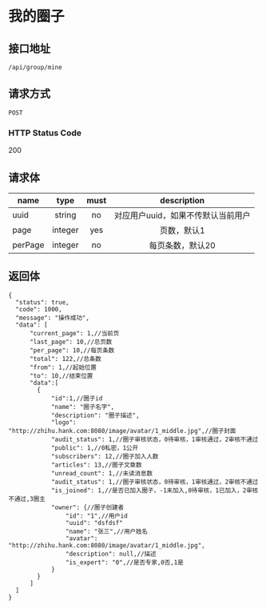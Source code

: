 # 我的圈子

## 接口地址

`/api/group/mine`

## 请求方式

`POST`

### HTTP Status Code

200

## 请求体

| name     | type     | must     | description |
|----------|:--------:|:--------:|:--------:|
| uuid   | string   | no      | 对应用户uuid，如果不传默认当前用户 |
| page   | integer   | yes     | 页数，默认1 |
| perPage   | integer   | no     | 每页条数，默认20 |


## 返回体

```json5
{
  "status": true,
  "code": 1000,
  "message": "操作成功",
  "data": [
      "current_page": 1,//当前页
      "last_page": 10,//总页数
      "per_page": 10,//每页条数
      "total": 122,//总条数
      "from": 1,//起始位置
      "to": 10,//结束位置
      "data":[
        {
            "id":1,//圈子id
            "name": "圈子名字",
            "description": "圈子描述",
            "logo": "http://zhihu.hank.com:8080/image/avatar/1_middle.jpg",//圈子封面
            "audit_status": 1,//圈子审核状态，0待审核，1审核通过，2审核不通过
            "public": 1,//0私密，1公开
            "subscribers": 12,//圈子加入人数
            "articles": 13,//圈子文章数
            "unread_count": 1,//未读消息数
            "audit_status": 1,//圈子审核状态，0待审核，1审核通过，2审核不通过
            "is_joined": 1,//是否已加入圈子，-1未加入,0待审核，1已加入，2审核不通过,3圈主
            "owner": {//圈子创建者
                "id": "1",//用户id
                "uuid": "dsfdsf"
                "name": "张三",//用户姓名
                "avatar": "http://zhihu.hank.com:8080/image/avatar/1_middle.jpg",
                "description": null,//描述
                "is_expert": "0",//是否专家,0否,1是
            }
        }
      ]
  ]
}
``` 
